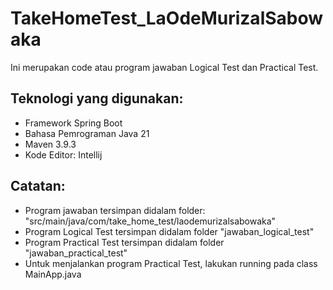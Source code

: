 # TakeHomeTest_LaOdeMurizalSabowaka
Ini merupakan code atau program jawaban Logical Test dan Practical Test. 

## Teknologi yang digunakan:
- Framework Spring Boot
- Bahasa Pemrograman Java 21
- Maven 3.9.3
- Kode Editor: Intellij

## Catatan:
- Program jawaban tersimpan didalam folder: "src/main/java/com/take_home_test/laodemurizalsabowaka"
- Program Logical Test tersimpan didalam folder "jawaban_logical_test"
- Program Practical Test tersimpan didalam folder "jawaban_practical_test"
- Untuk menjalankan program Practical Test, lakukan running pada class MainApp.java
